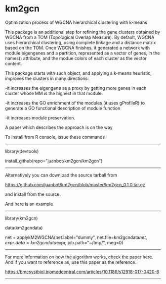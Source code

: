 # km2gcn
Optimization process of WGCNA hierarchical clustering with k-means

This package is an additional step for refining the gene clusters obtained by WGCNA from a TOM (Topological Overlap Measure). By default, WGCNA uses hierarchical clustering, using complete linkage and a distance matrix based on the TOM. Once WGCNA finishes, it generated a network with module eigengenes and a partition, represented as a vector of genes, in the names() attribute, and the modue colors of each cluster as the vector content.

This package starts with such object, and applying a k-means heuristic, improves the clusters in many directions:

-it increases the eigengene as a proxy by getting more genes in each cluster whose MM is the highest in that module.

-it increases the GO enrichment of the modules (it uses gProfileR) to generate a GO functional description of module function

-it increases module preservation.

A paper which describes the approach is on the way

To install from R console, issue these commands

*****

library(devtools)

install_github(repo="juanbot/km2gcn/km2gcn")

*****

Alternatively you can download the source tarball from

https://github.com/juanbot/km2gcn/blob/master/km2gcn_0.1.0.tar.gz

and install from the source. 

And here is an example

*****

library(km2gcn)

data(km2gcndata)

net = applykM2WGCNA(net.label="dummy", net.file=km2gcndata$net, expr.data=km2gcndata$expr, job.path="~/tmp/", meg=0) 

*****
  
For more information on how the algorithm works, check the paper here. And if you want to reference as, use this paper as the reference.

https://bmcsystbiol.biomedcentral.com/articles/10.1186/s12918-017-0420-6

*****
